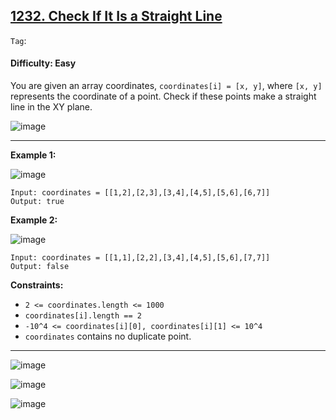 ## [1232. Check If It Is a Straight Line](https://leetcode.com/problems/check-if-it-is-a-straight-line/)

```Tag```: 

#### Difficulty: Easy

You are given an array coordinates, ```coordinates[i] = [x, y]```, where ```[x, y]``` represents the coordinate of a point. Check if these points make a straight line in the XY plane.

![image](https://github.com/quananhle/Python/assets/35042430/641ea729-1bfc-4354-a3e5-e83fc07baec2)

---

__Example 1:__

![image](https://assets.leetcode.com/uploads/2019/10/15/untitled-diagram-2.jpg)
```
Input: coordinates = [[1,2],[2,3],[3,4],[4,5],[5,6],[6,7]]
Output: true
```

__Example 2:__

![image](https://assets.leetcode.com/uploads/2019/10/09/untitled-diagram-1.jpg)
```
Input: coordinates = [[1,1],[2,2],[3,4],[4,5],[5,6],[7,7]]
Output: false
```

__Constraints:__

- ```2 <= coordinates.length <= 1000```
- ```coordinates[i].length == 2```
- ```-10^4 <= coordinates[i][0], coordinates[i][1] <= 10^4```
- ```coordinates``` contains no duplicate point.

---

![image](https://github.com/quananhle/Python/assets/35042430/3fb70d93-001d-4a9c-97ab-283184d2cd9c)

![image](https://leetcode.com/problems/check-if-it-is-a-straight-line/Figures/1232/1232A.png)

![image](https://github.com/quananhle/Python/assets/35042430/51ebf320-28d5-43b7-a200-1bc587bd745f)
